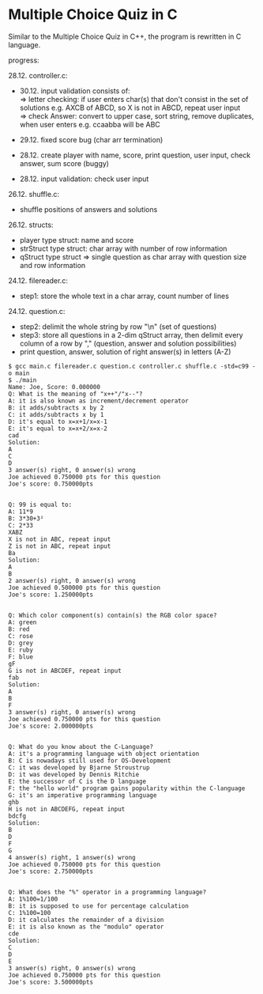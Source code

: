 # Multiple Choice Quiz in C

Similar to the Multiple Choice Quiz in C++, the program is rewritten in C language.

progress:


28.12. controller.c:
+ 30.12. input validation consists of:<br /> 
    => letter checking: if user enters char(s) that don't consist in the set of solutions e.g. AXCB of ABCD, so X is not in ABCD, repeat user input<br />
    => check Answer: convert to upper case, sort string, remove duplicates, when user enters e.g. ccaabba will be ABC

+ 29.12. fixed score bug (char arr termination)
+ 28.12. create player with name, score, print question, user input, check answer, sum score (buggy)
+ 28.12. input validation: check user input


26.12. shuffle.c:

+ shuffle positions of answers and solutions 

26.12. structs:

+ player type struct: name and score
+ strStruct type struct: char array with number of row information
+ qStruct type struct => single question as char array with question size and row information 

24.12. filereader.c:

+ step1: store the whole text in a char array, count number of lines

24.12. question.c:

+ step2: delimit the whole string by row "\n" (set of questions)
+ step3: store all questions in a 2-dim qStruct array, then delimit every column of a row by "," (question, answer and solution possibilities) 
+ print question, answer, solution of right answer(s) in letters (A-Z) 

```
$ gcc main.c filereader.c question.c controller.c shuffle.c -std=c99 -o main
$ ./main
Name: Joe, Score: 0.000000
Q: What is the meaning of "x++"/"x--"?
A: it is also known as increment/decrement operator
B: it adds/subtracts x by 2
C: it adds/subtracts x by 1
D: it's equal to x=x+1/x=x-1
E: it's equal to x=x+2/x=x-2
cad
Solution:
A
C
D
3 answer(s) right, 0 answer(s) wrong
Joe achieved 0.750000 pts for this question
Joe's score: 0.750000pts


Q: 99 is equal to:
A: 11*9
B: 3*30+3²
C: 2*33
XABZ       
X is not in ABC, repeat input
Z is not in ABC, repeat input
Ba
Solution:
A
B
2 answer(s) right, 0 answer(s) wrong
Joe achieved 0.500000 pts for this question
Joe's score: 1.250000pts


Q: Which color component(s) contain(s) the RGB color space?
A: green
B: red
C: rose
D: grey
E: ruby
F: blue
gF 
G is not in ABCDEF, repeat input
fab
Solution:
A
B
F
3 answer(s) right, 0 answer(s) wrong
Joe achieved 0.750000 pts for this question
Joe's score: 2.000000pts


Q: What do you know about the C-Language?
A: it's a programming language with object orientation
B: C is nowadays still used for OS-Development
C: it was developed by Bjarne Stroustrup
D: it was developed by Dennis Ritchie
E: the successor of C is the D language
F: the "hello world" program gains popularity within the C-language
G: it's an imperative programming language
ghb
H is not in ABCDEFG, repeat input
bdcfg
Solution:
B
D
F
G
4 answer(s) right, 1 answer(s) wrong
Joe achieved 0.750000 pts for this question
Joe's score: 2.750000pts


Q: What does the "%" operator in a programming language?
A: 1%100=1/100
B: it is supposed to use for percentage calculation
C: 1%100=100
D: it calculates the remainder of a division
E: it is also known as the "modulo" operator
cde
Solution:
C
D
E
3 answer(s) right, 0 answer(s) wrong
Joe achieved 0.750000 pts for this question
Joe's score: 3.500000pts

```
